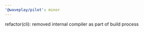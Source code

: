 ```yaml
---
'@waveplay/pilot': minor
---
```


refactor(cli): removed internal compiler as part of build process
